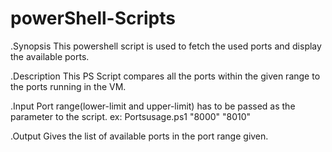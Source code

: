 # powerShell-Scripts
.Synopsis
This powershell script is used to fetch the used ports and display the available ports.   

.Description
This PS Script compares all the ports within the given range to the ports running in the VM.

.Input
Port range(lower-limit and upper-limit) has to be passed as the parameter to the script.
ex: Portsusage.ps1 "8000" "8010"

.Output
Gives the list of available ports in the port range given.